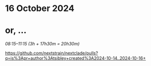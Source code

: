 # 16 October 2024
# or, …

_08:15–11:15 (3h + 17h30m = 20h30m)_

<https://github.com/nextstrain/nextclade/pulls?q=is%3Apr+author%3Atsibley+created%3A2024-10-14..2024-10-16+>
